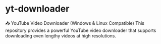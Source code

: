 # yt-downloader
📥 YouTube Video Downloader (Windows &amp; Linux Compatible) This repository provides a powerful YouTube video downloader that supports downloading even lengthy videos at high resolutions.
